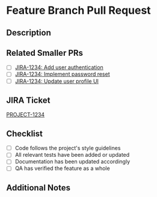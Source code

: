 # Feature Branch Pull Request

## Description
<!-- Provide a concise description of the feature and its purpose. -->

## Related Smaller PRs
<!-- List the smaller PRs that make up this feature branch. Include links and corresponding JIRA tickets.
     Check the box once QA has tested the smaller PR. -->

- [ ] [JIRA-1234: Add user authentication](https://github.com/your-repo/your-project/pull/45)
- [ ] [JIRA-1234: Implement password reset](https://github.com/your-repo/your-project/pull/46)
- [ ] [JIRA-1234: Update user profile UI](https://github.com/your-repo/your-project/pull/47)

## JIRA Ticket
[PROJECT-1234](https://your-jira-instance.atlassian.net/browse/PROJECT-1234)

## Checklist
- [ ] Code follows the project's style guidelines
- [ ] All relevant tests have been added or updated
- [ ] Documentation has been updated accordingly
- [ ] QA has verified the feature as a whole

## Additional Notes
<!-- Add any additional information or context here. -->
